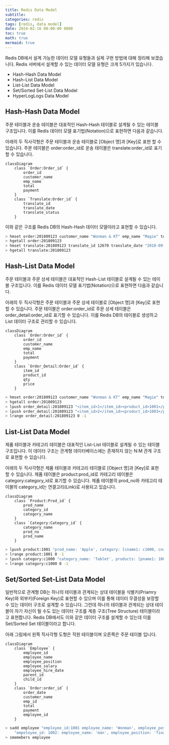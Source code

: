 ```yaml
---
title: Redis Data Model
subtitle:
categories: redis
tags: [redis, data model]
date: 2024-02-16 00:00:00 0000
toc: true
math: true
mermaid: true
---
```


Redis DB에서 설계 가능한 데이터 모델 유형들과 실제 구현 방법에 대해 정리해 보겠습니다.
Redis 서버에서 설계할 수 있는 데이터 모델 유형은 크게 5가지가 있습니다.

- Hash-Hash Data Model
- Hash-List Data Model
- List-List Data Model
- Set/Sorted Set-List Data Model
- HyperLogLogs Data Model

## Hash-Hash Data Model

주문 테이블과 운송 테이블은 대표적인 Hash-Hash 테이블로 설계될 수 있는 테이블 구조입니다.
이를 Redis 데이터 모델 표기법(Notation)으로 표현하면 다음과 같습니다.

아래의 두 직사각형은 주문 테이블과 운송 테이블로 [Object 명]과 [Key]로 표현 할 수 있습니다.
주문 테이블은 order:order_id로 운송 테이블은 translate:order_id로 표기할 수 있습니다.

```mermaid
classDiagram
    class `Order:Order_id` {
        order_id
        customer_name
        emp_name
        total
        payment
    }
    class `Translate:Order_id` {
        translate_id
        translate_date
        translate_status
    }
```

이와 같은 구조를 Redis DB의 Hash-Hash 데이터 모델이라고 표현할 수 있습니다.

```bash
> hmset order:201809123 customer_name "Wonman & KT" emp_name "Magie" total 45000 payment "Credit"
> hgetall order:201809123
> hmset translate:201809123 translate_id 12670 translate_date "2018-09-23" translate_status "Complete"
> hgetall translate:201809123
```

## Hash-List Data Model

주문 테이블과 주문 상세 테이블은 대표적인 Hash-List 테이블로 설계될 수 있는 테이블 구조입니다.
이를 Redis 데이터 모델 표기법(Notation)으로 표현하면 다음과 같습니다.

아래의 두 직사각형은 주문 테이블과 주문 상세 테이블로 [Object 명]과 [Key]로 표현 할 수 있습니다.
주문 테이블은 order:order_id로 주문 상세 테이블은 order_detail:order_id로 표기할 수 있습니다.
이를 Redis DB의 테이블로 생성하고 List 데이터 구조로 관리할 수 있습니다.

```mermaid
classDiagram
    class `Order:Order_id` {
        order_id
        customer_name
        emp_name
        total
        payment
    }
    class `Order_Detail:Order_id` {
        item_id
        product_id
        qty
        price
    }
```

```bash
> hmset order:201809123 customer_name "Wonman & KT" emp_name "Magie" total 45000 payment "Credit"
> hgetall order:201809123
> lpush order_detail:201809123 "<item_id>1</item_id><product_id>1001</product_id><qty>1</qty><price>1000</price>"
> lpush order_detail:201809123 "<item_id>2</item_id><product_id>1003</product_id><qty>2</qty><price>4000</price>"
> lrange order_detail:201809123 0 -1
```

## List-List Data Model

제품 테이블과 카테고리 테이블은 대표적인 List-List 테이블로 설계될 수 있는 테이블 구조입니다.
이 데이터 구조는 관계형 데이터베이스에는 존재하지 않는 N:M 관계 구조로 표현할 수 있습니다.

아래의 두 직사각형은 제품 테이블과 카테고리 테이블로 [Object 명]과 [Key]로 표현 할 수 있습니다.
제품 테이블은 product:prod_id로 카테고리 테이블은 category:category_id로 표기할 수 있습니다.
제품 테이블의 prod_no와 카테고리 테이블의 category_id는 연결고리(Link)로 사용되고 있습니다.

```mermaid
classDiagram
    class `Product:Prod_id` {
        prod_name
        category_id
        category_name
    }
    class `Category:Category_id` {
        category_name
        prod_no
        prod_name
    }
```

```bash
> lpush product:1001 "prod_name: 'Apple', category: [cname1: c1000, cname2: c2000]"
> lrange product:1001 0 -1
> lpush category:c1000 "category_name: 'Tablet', products: [pname1: 1001, pname2: 1002]"
> lrange category:c1000 0 -1
```

## Set/Sorted Set-List Data Model

일반적으로 관계형 DB는 하나의 테이블과 관계되는 상대 테이블을 식별키(Priamry Key)와 외부키(Foreign Key)로 표현할 수 있으며 이를 통해 데이터 무결성을 보장할 수 있는 데이터 구조로 설계할 수 있습니다.
그런데 하나의 테이블과 관계되는 상대 테이블이 자기 자신이 될 수도 있는 데이터 구조를 계층 구조(Tree Structure) 테이블이라고 표현합니다.
Redis DB에서도 이와 같은 데이터 구조를 설계할 수 있는데 이를 Set/Sorted Set 테이블이라고 합니다.

아래 그림에서 왼쪽 직사각형 도형은 직원 테이블이며 오른쪽은 주문 테이블 입니다.

```mermaid
classDiagram
    class `Employee` {
        employee_id
        employee_name
        employee_position
        employee_salary
        employee_hire_date
        parent_id
        child_id
    }
    class `Order:order_id` {
        order_date
        customer_name
        emp_id
        total
        payment
        employee_id
    }
```

```bash
> sadd employee "employee_id:1001 employee_name: 'Wonman', employee_position: 'CEO', employee_salary: 1000000, employee_hire_date: '2018-01-01', parent_id: 0, child_id: 1002"
    "empoloyee_id: 1002: employee_name: 'man', employee_position: 'finance', employee_salary: 10000, employee_hire_date: '2019-03-02', parent_id: 1, child_id: 1004"
> smemebers employee
```
